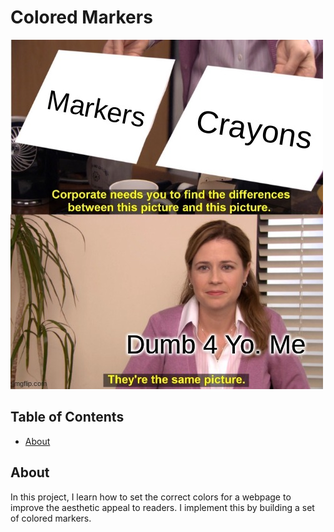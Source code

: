 <h1>Colored Markers</h1>
<a href="https://github.com/Huclark/memes"><img src="https://github.com/Huclark/memes/blob/main/Colored%20markers%20meme.png?raw=true" alt="A meme on html and css"></a>

## Table of Contents
- [About](#about)

## About
In this project, I learn how to set the correct colors for a webpage to improve the aesthetic appeal to readers. I implement this by building a set of colored markers.
